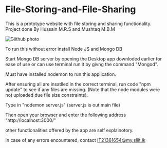 # File-Storing-and-File-Sharing
This is a prototype website with file storing and sharing functionality. Project done By Hussain M.R.S and Mushtaq M.B.M

![Giithub photo](https://github.com/IT21361654/File-Storing-and-File-Sharing/assets/99306542/e0ff7658-4dbb-485e-afbc-754b3a06c115)

To run this without error install Node JS and Mongo DB

Start Mongo DB server by opening the Desktop app downloded earlier for ease of use or can use terminal run it by givng the command "Mongod".

Must have installed nodemon to run this application. 

After ensuring all are insatlled in the correct terminal, run code "npm update" to see if any files are missing. (Note that the node modules were not uploaded due file size constraints).

Type in "nodemon server.js" (server.js is out main file)

Then open your browser and enter the following address "http://localhost:3000/"

other functionalities offered by the app are self explainotory.


In case of any errors encountered, contact IT21361654@my.sliit.lk
